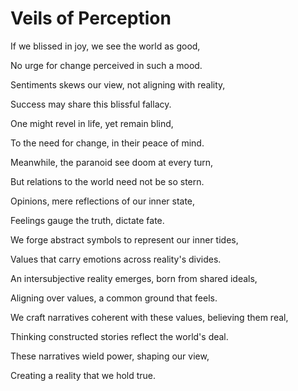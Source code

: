 # Veils of Perception

If we blissed in joy, we see the world as good,

No urge for change perceived in such a mood.

Sentiments skews our view, not aligning with reality,

Success may share this blissful fallacy.

One might revel in life, yet remain blind,

To the need for change, in their peace of mind.

Meanwhile, the paranoid see doom at every turn,

But relations to the world need not be so stern.

Opinions, mere reflections of our inner state,

Feelings gauge the truth, dictate fate.

We forge abstract symbols to represent our inner tides,

Values that carry emotions across reality's divides.

An intersubjective reality emerges, born from shared ideals,

Aligning over values, a common ground that feels.

We craft narratives coherent with these values, believing them real,

Thinking constructed stories reflect the world's deal.

These narratives wield power, shaping our view,

Creating a reality that we hold true.